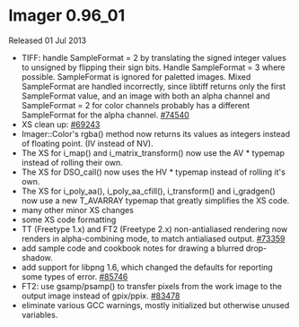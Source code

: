 # Imager 0.96_01

Released 01 Jul 2013

- TIFF: handle SampleFormat = 2 by translating the signed integer values to unsigned by flipping their sign bits. Handle SampleFormat = 3 where possible. SampleFormat is ignored for paletted images. Mixed SampleFormat are handled incorrectly, since libtiff returns only the first SampleFormat value, and an image with both an alpha channel and SampleFormat = 2 for color channels probably has a different SampleFormat for the alpha channel. [#74540](https://github.com/tonycoz/imager/issues/74540) 
- XS clean up: [#69243](https://github.com/tonycoz/imager/issues/69243) 
- Imager::Color's rgba() method now returns its values as integers instead of floating point. (IV instead of NV). 
- The XS for i_map() and i_matrix_transform() now use the AV * typemap instead of rolling their own. 
- The XS for DSO_call() now uses the HV * typemap instead of rolling it's own. 
- The XS for i_poly_aa(), i_poly_aa_cfill(), i_transform() and i_gradgen() now use a new T_AVARRAY typemap that greatly simplifies the XS code. 
- many other minor XS changes 
- some XS code formatting 
- TT (Freetype 1.x) and FT2 (Freetype 2.x) non-antialiased rendering now renders in alpha-combining mode, to match antialiased output. [#73359](https://github.com/tonycoz/imager/issues/73359) 
- add sample code and cookbook notes for drawing a blurred drop-shadow. 
- add support for libpng 1.6, which changed the defaults for reporting some types of error. [#85746](https://github.com/tonycoz/imager/issues/85746) 
- FT2: use gsamp/psamp() to transfer pixels from the work image to the output image instead of gpix/ppix. [#83478](https://github.com/tonycoz/imager/issues/83478) 
- eliminate various GCC warnings, mostly initialized but otherwise unused variables.